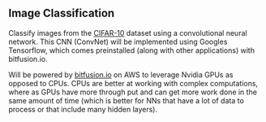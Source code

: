 ## Image Classification

Classify images from the [CIFAR-10](https://www.cs.toronto.edu/~kriz/cifar.html) dataset using a convolutional neural network. This CNN (ConvNet) will be implemented using Googles Tensorflow, which comes preinstalled (along with other applications) with bitfusion.io.

Will be powered by [bitfusion.io](https://aws.amazon.com/marketplace/pp/B01EYKBEQ0) on AWS to leverage Nvidia GPUs as opposed to CPUs. CPUs are better at working with complex computations, where as GPUs have more through put and can get more work done in the same amount of time (which is better for NNs that have a lot of data to process or that include many hidden layers).
